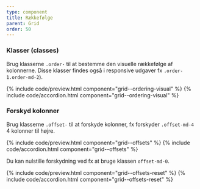 ```yaml
---
type: component
title: Rækkefølge
parent: Grid
order: 50
---
```

### Klasser (classes)

Brug klasserne `.order-` til at bestemme den visuelle rækkefølge af kolonnerne. Disse klasser findes også i responsive udgaver fx `.order-1.order-md-2`).

{% include code/preview.html component="grid--ordering-visual" %}
{% include code/accordion.html component="grid--ordering-visual" %}

### Forskyd kolonner

Brug klasserne `.offset-` til at forskyde kolonner, fx forskyder `.offset-md-4` 4 kolonner til højre.

{% include code/preview.html component="grid--offsets" %}
{% include code/accordion.html component="grid--offsets" %}

Du kan nulstille forskydning ved fx at bruge klassen `offset-md-0`.

{% include code/preview.html component="grid--offsets-reset" %}
{% include code/accordion.html component="grid--offsets-reset" %}
